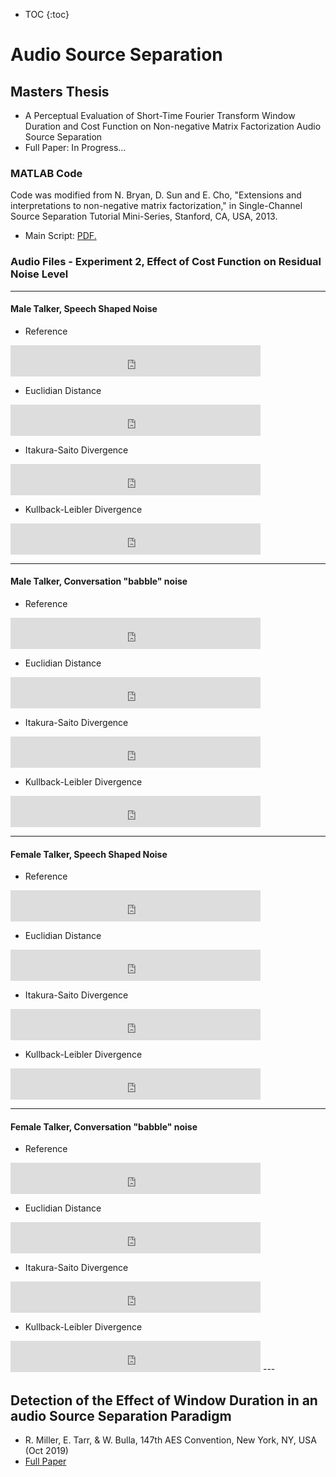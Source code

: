 * TOC
{:toc}

# Audio Source Separation
## Masters Thesis
  * A Perceptual Evaluation of Short-Time Fourier Transform Window Duration and Cost Function on Non-negative Matrix Factorization Audio Source Separation
  * Full Paper: In Progress...

### MATLAB Code
Code was modified from N. Bryan, D. Sun and E. Cho, "Extensions and interpretations to non-negative matrix factorization," in Single-Channel Source Separation Tutorial Mini-Series, Stanford, CA, USA, 2013. 

* Main Script: <a href="rjmiller927.github.io/matlabCode/mainScript_Published.pdf" target="_blank">PDF.</a>

### Audio Files - Experiment 2, Effect of Cost Function on Residual Noise Level
---
#### Male Talker, Speech Shaped Noise
  * Reference
  <iframe
   frameborder="0"
   width="400"
   height="50"
   src="https://drive.google.com/file/d/1jAxU62o3mrkOHjJ_eofzAojAWD1bbHEv/preview?usp=sharing">
  </iframe>


  * Euclidian Distance
  <iframe
   frameborder="0"
   width="400"
   height="50"
   src="https://drive.google.com/file/d/1pY11312ztj0FaYW618qBnsZEOUJpqc2g/preview?usp=sharing">
  </iframe>
  
  
  * Itakura-Saito Divergence
  <iframe
   frameborder="0"
   width="400"
   height="50"
   src="https://drive.google.com/file/d/1fCR-2wMYAzYr9NM_hgNmKlFNHNdetN_9/preview?usp=sharing">
  </iframe>
  
  
  * Kullback-Leibler Divergence
  <iframe
   frameborder="0"
   width="400"
   height="50"
   src="https://drive.google.com/file/d/1ZwC85tJgLEPP2AbQ4lwkz71kdG5X8Aws/preview?usp=sharing">
  </iframe>
  
---  
#### Male Talker, Conversation "babble" noise
  * Reference
  <iframe
   frameborder="0"
   width="400"
   height="50"
   src="https://drive.google.com/file/d/1vHdsuW4DMt0HEXY0oMK0O7SpiL4DRsNX/preview?usp=sharing">
  </iframe>
  
  
  * Euclidian Distance
  <iframe
   frameborder="0"
   width="400"
   height="50"
   src="https://drive.google.com/file/d/1rAn0_HM8fpSkvVhobKK4wd2S3qKIipu6/preview?usp=sharing">
  </iframe>
  
  
  * Itakura-Saito Divergence
  <iframe
   frameborder="0"
   width="400"
   height="50"
   src="https://drive.google.com/file/d/1IPWeFmIzA9l7nJ04MSYb9OBKyxSucm9B/preview?usp=sharing">
  </iframe>
  
  
  * Kullback-Leibler Divergence
  <iframe
   frameborder="0"
   width="400"
   height="50"
   src="https://drive.google.com/file/d/1sRMl5NyrFlUpR5uMlXtaMDiEHMEF862E/preview?usp=sharing">
  </iframe>
  
---  
#### Female Talker, Speech Shaped Noise
  * Reference
  <iframe
   frameborder="0"
   width="400"
   height="50"
   src="https://drive.google.com/file/d/1pwwXIRxwojCFakpQd2P2cCVl6HO2Ch8s/preview?usp=sharing">
  </iframe>
  
  
  * Euclidian Distance
  <iframe
   frameborder="0"
   width="400"
   height="50"
   src="https://drive.google.com/file/d/1mzGEgY3CGWAAcTYmSDsIuAZF-L-zQ30I/preview?usp=sharing">
  </iframe>
  
  
  * Itakura-Saito Divergence
  <iframe
   frameborder="0"
   width="400"
   height="50"
   src="https://drive.google.com/file/d/1wIuqHP2vTjkLWCPuN04GaxctzsQ9eGQ2/preview?usp=sharing">
  </iframe>
  
  
  * Kullback-Leibler Divergence
  <iframe
   frameborder="0"
   width="400"
   height="50"
   src="https://drive.google.com/file/d/1j1phNYFSeQX2nWkc8SztK7A8QKHOCDMN/preview?usp=sharing">
  </iframe>
  
---  
#### Female Talker, Conversation "babble" noise
  * Reference
  <iframe
   frameborder="0"
   width="400"
   height="50"
   src="https://drive.google.com/file/d/1xf4ElqGsnfxGG1wHrlE9jZ2r78ahn2H8/preview?usp=sharing">
  </iframe>
  
  
  * Euclidian Distance
  <iframe
   frameborder="0"
   width="400"
   height="50"
   src="https://drive.google.com/file/d/1saiQFQM0rDEy_0FD_hCRqi2MqxamaELB/preview?usp=sharing">
  </iframe>
  
  
  * Itakura-Saito Divergence
  <iframe
   frameborder="0"
   width="400"
   height="50"
   src="https://drive.google.com/file/d/1OKxE1FYaOeV-XRP1IHzUK4b7NkzHr5HL/preview?usp=sharing">
  </iframe>
  
  
  * Kullback-Leibler Divergence
  <iframe
   frameborder="0"
   width="400"
   height="50"
   src="https://drive.google.com/file/d/1y24bTUJx4IZtqrA7wNWp-SdNihCigOZO/preview?usp=sharing">
  </iframe>
---  

## Detection of the Effect of Window Duration in an audio Source Separation Paradigm
  * R. Miller, E. Tarr, & W. Bulla, 147th AES Convention, New York, NY, USA (Oct 2019)
  * [Full Paper](http://www.aes.org/e-lib/browse.cfm?elib=20625)
